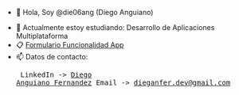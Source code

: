 - 👋 Hola, Soy @die06ang (Diego Anguiano)
<!-- - 👀 I’m interested in ... --><!--- 💞️ I’m looking to collaborate on ...-->
- 🌱 Actualmente estoy estudiando: Desarrollo de Aplicaciones Multiplataforma
- 📋 [Formulario Funcionalidad App](https://docs.google.com/forms/d/e/1FAIpQLSejCHPZh8vNfbHEaCY8Wugobpa9yLk4qOlBsUfJHSJ_9R4gVw/viewform?usp=dialog)
- 📫 Datos de contacto: <pre>
LinkedIn -> [Diego Anguiano Fernandez](https://www.linkedin.com/in/diego-anguiano-fernandez)
Email -> dieganfer.dev@gmail.com</pre>
